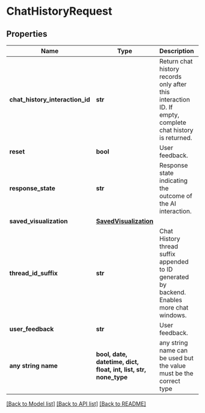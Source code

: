 # ChatHistoryRequest


## Properties
Name | Type | Description | Notes
------------ | ------------- | ------------- | -------------
**chat_history_interaction_id** | **str** | Return chat history records only after this interaction ID. If empty, complete chat history is returned. | [optional] 
**reset** | **bool** | User feedback. | [optional] 
**response_state** | **str** | Response state indicating the outcome of the AI interaction. | [optional] 
**saved_visualization** | [**SavedVisualization**](SavedVisualization.md) |  | [optional] 
**thread_id_suffix** | **str** | Chat History thread suffix appended to ID generated by backend. Enables more chat windows. | [optional] 
**user_feedback** | **str** | User feedback. | [optional] 
**any string name** | **bool, date, datetime, dict, float, int, list, str, none_type** | any string name can be used but the value must be the correct type | [optional]

[[Back to Model list]](../README.md#documentation-for-models) [[Back to API list]](../README.md#documentation-for-api-endpoints) [[Back to README]](../README.md)


